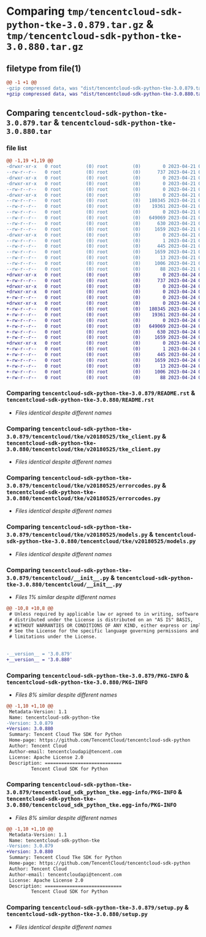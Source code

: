 # Comparing `tmp/tencentcloud-sdk-python-tke-3.0.879.tar.gz` & `tmp/tencentcloud-sdk-python-tke-3.0.880.tar.gz`

## filetype from file(1)

```diff
@@ -1 +1 @@
-gzip compressed data, was "dist/tencentcloud-sdk-python-tke-3.0.879.tar", last modified: Fri Apr 21 01:07:17 2023, max compression
+gzip compressed data, was "dist/tencentcloud-sdk-python-tke-3.0.880.tar", last modified: Mon Apr 24 03:46:47 2023, max compression
```

## Comparing `tencentcloud-sdk-python-tke-3.0.879.tar` & `tencentcloud-sdk-python-tke-3.0.880.tar`

### file list

```diff
@@ -1,19 +1,19 @@
-drwxr-xr-x   0 root         (0) root         (0)        0 2023-04-21 01:07:17.000000 tencentcloud-sdk-python-tke-3.0.879/
--rw-r--r--   0 root         (0) root         (0)      737 2023-04-21 01:07:17.000000 tencentcloud-sdk-python-tke-3.0.879/README.rst
-drwxr-xr-x   0 root         (0) root         (0)        0 2023-04-21 01:07:17.000000 tencentcloud-sdk-python-tke-3.0.879/tencentcloud/
-drwxr-xr-x   0 root         (0) root         (0)        0 2023-04-21 01:07:17.000000 tencentcloud-sdk-python-tke-3.0.879/tencentcloud/tke/
--rw-r--r--   0 root         (0) root         (0)        0 2023-04-21 01:07:17.000000 tencentcloud-sdk-python-tke-3.0.879/tencentcloud/tke/__init__.py
-drwxr-xr-x   0 root         (0) root         (0)        0 2023-04-21 01:07:17.000000 tencentcloud-sdk-python-tke-3.0.879/tencentcloud/tke/v20180525/
--rw-r--r--   0 root         (0) root         (0)   180345 2023-04-21 01:07:17.000000 tencentcloud-sdk-python-tke-3.0.879/tencentcloud/tke/v20180525/tke_client.py
--rw-r--r--   0 root         (0) root         (0)    19361 2023-04-21 01:07:17.000000 tencentcloud-sdk-python-tke-3.0.879/tencentcloud/tke/v20180525/errorcodes.py
--rw-r--r--   0 root         (0) root         (0)        0 2023-04-21 01:07:17.000000 tencentcloud-sdk-python-tke-3.0.879/tencentcloud/tke/v20180525/__init__.py
--rw-r--r--   0 root         (0) root         (0)   649069 2023-04-21 01:07:17.000000 tencentcloud-sdk-python-tke-3.0.879/tencentcloud/tke/v20180525/models.py
--rw-r--r--   0 root         (0) root         (0)      630 2023-04-21 01:07:17.000000 tencentcloud-sdk-python-tke-3.0.879/tencentcloud/__init__.py
--rw-r--r--   0 root         (0) root         (0)     1659 2023-04-21 01:07:17.000000 tencentcloud-sdk-python-tke-3.0.879/PKG-INFO
-drwxr-xr-x   0 root         (0) root         (0)        0 2023-04-21 01:07:17.000000 tencentcloud-sdk-python-tke-3.0.879/tencentcloud_sdk_python_tke.egg-info/
--rw-r--r--   0 root         (0) root         (0)        1 2023-04-21 01:07:17.000000 tencentcloud-sdk-python-tke-3.0.879/tencentcloud_sdk_python_tke.egg-info/dependency_links.txt
--rw-r--r--   0 root         (0) root         (0)      445 2023-04-21 01:07:17.000000 tencentcloud-sdk-python-tke-3.0.879/tencentcloud_sdk_python_tke.egg-info/SOURCES.txt
--rw-r--r--   0 root         (0) root         (0)     1659 2023-04-21 01:07:17.000000 tencentcloud-sdk-python-tke-3.0.879/tencentcloud_sdk_python_tke.egg-info/PKG-INFO
--rw-r--r--   0 root         (0) root         (0)       13 2023-04-21 01:07:17.000000 tencentcloud-sdk-python-tke-3.0.879/tencentcloud_sdk_python_tke.egg-info/top_level.txt
--rw-r--r--   0 root         (0) root         (0)     1006 2023-04-21 01:07:17.000000 tencentcloud-sdk-python-tke-3.0.879/setup.py
--rw-r--r--   0 root         (0) root         (0)       88 2023-04-21 01:07:17.000000 tencentcloud-sdk-python-tke-3.0.879/setup.cfg
+drwxr-xr-x   0 root         (0) root         (0)        0 2023-04-24 03:46:47.000000 tencentcloud-sdk-python-tke-3.0.880/
+-rw-r--r--   0 root         (0) root         (0)      737 2023-04-24 03:46:47.000000 tencentcloud-sdk-python-tke-3.0.880/README.rst
+drwxr-xr-x   0 root         (0) root         (0)        0 2023-04-24 03:46:47.000000 tencentcloud-sdk-python-tke-3.0.880/tencentcloud/
+drwxr-xr-x   0 root         (0) root         (0)        0 2023-04-24 03:46:47.000000 tencentcloud-sdk-python-tke-3.0.880/tencentcloud/tke/
+-rw-r--r--   0 root         (0) root         (0)        0 2023-04-24 03:46:47.000000 tencentcloud-sdk-python-tke-3.0.880/tencentcloud/tke/__init__.py
+drwxr-xr-x   0 root         (0) root         (0)        0 2023-04-24 03:46:47.000000 tencentcloud-sdk-python-tke-3.0.880/tencentcloud/tke/v20180525/
+-rw-r--r--   0 root         (0) root         (0)   180345 2023-04-24 03:46:47.000000 tencentcloud-sdk-python-tke-3.0.880/tencentcloud/tke/v20180525/tke_client.py
+-rw-r--r--   0 root         (0) root         (0)    19361 2023-04-24 03:46:47.000000 tencentcloud-sdk-python-tke-3.0.880/tencentcloud/tke/v20180525/errorcodes.py
+-rw-r--r--   0 root         (0) root         (0)        0 2023-04-24 03:46:47.000000 tencentcloud-sdk-python-tke-3.0.880/tencentcloud/tke/v20180525/__init__.py
+-rw-r--r--   0 root         (0) root         (0)   649069 2023-04-24 03:46:47.000000 tencentcloud-sdk-python-tke-3.0.880/tencentcloud/tke/v20180525/models.py
+-rw-r--r--   0 root         (0) root         (0)      630 2023-04-24 03:46:47.000000 tencentcloud-sdk-python-tke-3.0.880/tencentcloud/__init__.py
+-rw-r--r--   0 root         (0) root         (0)     1659 2023-04-24 03:46:47.000000 tencentcloud-sdk-python-tke-3.0.880/PKG-INFO
+drwxr-xr-x   0 root         (0) root         (0)        0 2023-04-24 03:46:47.000000 tencentcloud-sdk-python-tke-3.0.880/tencentcloud_sdk_python_tke.egg-info/
+-rw-r--r--   0 root         (0) root         (0)        1 2023-04-24 03:46:47.000000 tencentcloud-sdk-python-tke-3.0.880/tencentcloud_sdk_python_tke.egg-info/dependency_links.txt
+-rw-r--r--   0 root         (0) root         (0)      445 2023-04-24 03:46:47.000000 tencentcloud-sdk-python-tke-3.0.880/tencentcloud_sdk_python_tke.egg-info/SOURCES.txt
+-rw-r--r--   0 root         (0) root         (0)     1659 2023-04-24 03:46:47.000000 tencentcloud-sdk-python-tke-3.0.880/tencentcloud_sdk_python_tke.egg-info/PKG-INFO
+-rw-r--r--   0 root         (0) root         (0)       13 2023-04-24 03:46:47.000000 tencentcloud-sdk-python-tke-3.0.880/tencentcloud_sdk_python_tke.egg-info/top_level.txt
+-rw-r--r--   0 root         (0) root         (0)     1006 2023-04-24 03:46:47.000000 tencentcloud-sdk-python-tke-3.0.880/setup.py
+-rw-r--r--   0 root         (0) root         (0)       88 2023-04-24 03:46:47.000000 tencentcloud-sdk-python-tke-3.0.880/setup.cfg
```

### Comparing `tencentcloud-sdk-python-tke-3.0.879/README.rst` & `tencentcloud-sdk-python-tke-3.0.880/README.rst`

 * *Files identical despite different names*

### Comparing `tencentcloud-sdk-python-tke-3.0.879/tencentcloud/tke/v20180525/tke_client.py` & `tencentcloud-sdk-python-tke-3.0.880/tencentcloud/tke/v20180525/tke_client.py`

 * *Files identical despite different names*

### Comparing `tencentcloud-sdk-python-tke-3.0.879/tencentcloud/tke/v20180525/errorcodes.py` & `tencentcloud-sdk-python-tke-3.0.880/tencentcloud/tke/v20180525/errorcodes.py`

 * *Files identical despite different names*

### Comparing `tencentcloud-sdk-python-tke-3.0.879/tencentcloud/tke/v20180525/models.py` & `tencentcloud-sdk-python-tke-3.0.880/tencentcloud/tke/v20180525/models.py`

 * *Files identical despite different names*

### Comparing `tencentcloud-sdk-python-tke-3.0.879/tencentcloud/__init__.py` & `tencentcloud-sdk-python-tke-3.0.880/tencentcloud/__init__.py`

 * *Files 1% similar despite different names*

```diff
@@ -10,8 +10,8 @@
 # Unless required by applicable law or agreed to in writing, software
 # distributed under the License is distributed on an "AS IS" BASIS,
 # WITHOUT WARRANTIES OR CONDITIONS OF ANY KIND, either express or implied.
 # See the License for the specific language governing permissions and
 # limitations under the License.
 
 
-__version__ = '3.0.879'
+__version__ = '3.0.880'
```

### Comparing `tencentcloud-sdk-python-tke-3.0.879/PKG-INFO` & `tencentcloud-sdk-python-tke-3.0.880/PKG-INFO`

 * *Files 8% similar despite different names*

```diff
@@ -1,10 +1,10 @@
 Metadata-Version: 1.1
 Name: tencentcloud-sdk-python-tke
-Version: 3.0.879
+Version: 3.0.880
 Summary: Tencent Cloud Tke SDK for Python
 Home-page: https://github.com/TencentCloud/tencentcloud-sdk-python
 Author: Tencent Cloud
 Author-email: tencentcloudapi@tencent.com
 License: Apache License 2.0
 Description: ============================
         Tencent Cloud SDK for Python
```

### Comparing `tencentcloud-sdk-python-tke-3.0.879/tencentcloud_sdk_python_tke.egg-info/PKG-INFO` & `tencentcloud-sdk-python-tke-3.0.880/tencentcloud_sdk_python_tke.egg-info/PKG-INFO`

 * *Files 8% similar despite different names*

```diff
@@ -1,10 +1,10 @@
 Metadata-Version: 1.1
 Name: tencentcloud-sdk-python-tke
-Version: 3.0.879
+Version: 3.0.880
 Summary: Tencent Cloud Tke SDK for Python
 Home-page: https://github.com/TencentCloud/tencentcloud-sdk-python
 Author: Tencent Cloud
 Author-email: tencentcloudapi@tencent.com
 License: Apache License 2.0
 Description: ============================
         Tencent Cloud SDK for Python
```

### Comparing `tencentcloud-sdk-python-tke-3.0.879/setup.py` & `tencentcloud-sdk-python-tke-3.0.880/setup.py`

 * *Files identical despite different names*

